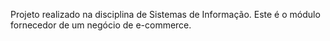Projeto realizado na disciplina de Sistemas de Informação. Este é o módulo fornecedor de um negócio de e-commerce.